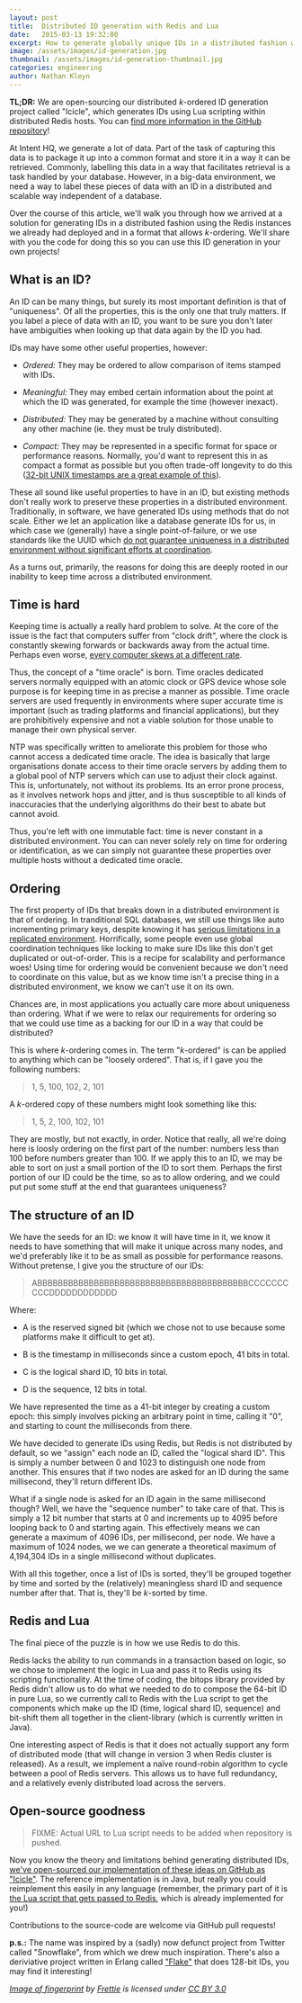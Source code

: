 ```yaml
---
layout: post
title:  Distributed ID generation with Redis and Lua
date:   2015-03-13 19:32:00
excerpt: How to generate globally unique IDs in a distributed fashion with Redis and Lua.
image: /assets/images/id-generation.jpg
thumbnail: /assets/images/id-generation-thumbnail.jpg
categories: engineering
author: Nathan Kleyn
---
```


**TL;DR:** We are open-sourcing our distributed _k_-ordered ID generation project called "Icicle", which generates IDs using Lua scripting within distributed Redis hosts. You can [find more information in the GitHub repository](https://github.com/intenthq/icicle)!

At Intent HQ, we generate a lot of data. Part of the task of capturing this data is to package it up into a common format and store it in a way it can be retrieved. Commonly, labelling this data in a way that facilitates retrieval is a task handled by your database. However, in a big-data environment, we need a way to label these pieces of data with an ID in a distributed and scalable way independent of a database.

Over the course of this article, we'll walk you through how we arrived at a solution for generating IDs in a distributed fashion using the Redis instances we already had deployed and in a format that allows _k_-ordering. We'll share with you the code for doing this so you can use this ID generation in your own projects!

## What is an ID?

An ID can be many things, but surely its most important definition is that of "uniqueness". Of all the properties, this is the only one that truly matters. If you label a piece of data with an ID, you want to be sure you don't later have ambiguities when looking up that data again by the ID you had.

IDs may have some other useful properties, however:

* _Ordered:_ They may be ordered to allow comparison of items stamped with IDs.

* _Meaningful:_ They may embed certain information about the point at which the ID was generated, for example the time (however inexact).

* _Distributed:_ They may be generated by a machine without consulting any other machine (ie. they must be truly distributed).

* _Compact:_ They may be represented in a specific format for space or performance reasons. Normally, you'd want to represent this in as compact a format as possible but you often trade-off longevity to do this ([32-bit UNIX timestamps are a great example of this](https://en.wikipedia.org/wiki/Year_2038_problem)).

These all sound like useful properties to have in an ID, but existing methods don't really work to preserve these properties in a distributed environment. Traditionally, in software, we have generated IDs using methods that do not scale. Either we let an application like a database generate IDs for us, in which case we (generally) have a single point-of-failure, or we use standards like the UUID which [do not guarantee uniqueness in a distributed environment without significant efforts at coordination](http://en.wikipedia.org/wiki/Universally_unique_identifier#Random_UUID_probability_of_duplicates).

As a turns out, primarily, the reasons for doing this are deeply rooted in our inability to keep time across a distributed environment.

## Time is hard

Keeping time is actually a really hard problem to solve. At the core of the issue is the fact that computers suffer from "clock drift", where the clock is constantly skewing forwards or backwards away from the actual time. Perhaps even worse, [every computer skews at a different rate](https://en.wikipedia.org/wiki/Clock_skew).

Thus, the concept of a "time oracle" is born. Time oracles dedicated servers normally equipped with an atomic clock or GPS device whose sole purpose is for keeping time in as precise a manner as possible. Time oracle servers are used frequently in environments where super accurate time is important (such as trading platforms and financial applications), but they are prohibitively expensive and not a viable solution for those unable to manage their own physical server.

NTP was specifically written to ameliorate this problem for those who cannot access a dedicated time oracle. The idea is basically that large organisations donate access to their time oracle servers by adding them to a global pool of NTP servers which can use to adjust their clock against. This is, unfortunately, not without its problems. Its an error prone process, as it involves network hops and jitter, and is thus susceptible to all kinds of inaccuracies that the underlying algorithms do their best to abate but cannot avoid.

Thus, you're left with one immutable fact: time is never constant in a distributed environment. You can can never solely rely on time for ordering or identification, as we can simply not guarantee these properties over multiple hosts without a dedicated time oracle.

## Ordering

The first property of IDs that breaks down in a distributed environment is that of ordering. In tranditional SQL databases, we still use things like auto incrementing primary keys, despite knowing it has [serious limitations in a replicated environment](http://scale-out-blog.blogspot.co.uk/2012/04/if-you-must-deploy-multi-master.html). Horrifically, some people even use global coordination techniques like locking to make sure IDs like this don't get duplicated or out-of-order. This is a recipe for scalability and performance woes! Using time for ordering would be convenient because we don't need to coordinate on this value, but as we know time isn't a precise thing in a distributed environment, we know we can't use it on its own.

Chances are, in most applications you actually care more about uniqueness than ordering. What if we were to relax our requirements for ordering so that we could use time as a backing for our ID in a way that could be distributed?

This is where _k_-ordering comes in. The term "_k_-ordered" is can be applied to anything which can be "loosely ordered". That is, if I gave you the following numbers:

> 1, 5, 100, 102, 2, 101

A _k_-ordered copy of these numbers might look something like this:

> 1, 5, 2, 100, 102, 101

They are mostly, but not exactly, in order. Notice that really, all we're doing here is loosly ordering on the first part of the number: numbers less than 100 before numbers greater than 100. If we apply this to an ID, we may be able to sort on just a small portion of the ID to sort them. Perhaps the first portion of our ID could be the time, so as to allow ordering, and we could put put some stuff at the end that guarantees uniqueness?

## The structure of an ID

We have the seeds for an ID: we know it will have time in it, we know it needs to have something that will make it unique across many nodes, and we'd preferably like it to be as small as possible for performance reasons. Without pretense, I give you the structure of our IDs:

> ABBBBBBBBBBBBBBBBBBBBBBBBBBBBBBBBBBBBBBBBBCCCCCCCCCCDDDDDDDDDDDD

Where:

* A is the reserved signed bit (which we chose not to use because some platforms make it difficult to get at).

* B is the timestamp in milliseconds since a custom epoch, 41 bits in total.

* C is the logical shard ID, 10 bits in total.

* D is the sequence, 12 bits in total.

We have represented the time as a 41-bit integer by creating a custom epoch: this simply involves picking an arbitrary point in time, calling it "0", and starting to count the milliseconds from there.

We have decided to generate IDs using Redis, but Redis is not distributed by default, so we "assign" each node an ID, called the "logical shard ID". This is simply a number between 0 and 1023 to distinguish one node from another. This ensures that if two nodes are asked for an ID during the same millisecond, they'll return different IDs.

What if a single node is asked for an ID again in the same millisecond though? Well, we have the "sequence number" to take care of that. This is simply a 12 bit number that starts at 0 and increments up to 4095 before looping back to 0 and starting again. This effectively means we can generate a maximum of 4096 IDs, per millisecond, per node. We have a maximum of 1024 nodes, we we can generate a theoretical maximum of 4,194,304 IDs in a single millisecond without duplicates.

With all this together, once a list of IDs is sorted, they'll be grouped together by time and sorted by the (relatively) meaningless shard ID and sequence number after that. That is, they'll be _k_-sorted by time.

## Redis and Lua

The final piece of the puzzle is in how we use Redis to do this.

Redis lacks the ability to run commands in a transaction based on logic, so we chose to implement the logic in Lua and pass it to Redis using its scripting functionality. At the time of coding, the bitops library provided by Redis didn't allow us to do what we needed to do to compose the 64-bit ID in pure Lua, so we currently call to Redis with the Lua script to get the components which make up the ID (time, logical shard ID, sequence) and bit-shift them all together in the client-library (which is currently written in Java).

One interesting aspect of Redis is that it does not actually support any form of distributed mode (that will change in version 3 when Redis cluster is released). As a result, we implement a naïve round-robin algorithm to cycle between a pool of Redis servers. This allows us to have full redundancy, and a relatively evenly distributed load across the servers.

## Open-source goodness

> FIXME: Actual URL to Lua script needs to be added when repository is pushed.

Now you know the theory and limitations behind generating distributed IDs, [we've open-sourced our implementation of these ideas on GitHub as "Icicle"](https://github.com/intenthq/icicle). The reference implementation is in Java, but really you could reimplement this easily in any language (remember, the primary part of it is [the Lua script that gets passed to Redis](FIXME), which is already implemented for you!)

Contributions to the source-code are welcome via GitHub pull requests!

**p.s.:** The name was inspired by a (sadly) now defunct project from Twitter called "Snowflake", from which we drew much inspiration. There's also a deriviative project written in Erlang called ["Flake"](http://www.boundary.com/blog/2012/01/flake-a-decentralized-k-ordered-unique-id-generator-in-erlang/) that does 128-bit IDs, you may find it interesting!

_[Image of fingerprint](http://en.wikipedia.org/wiki/Fingerprint#/media/File:Fingerprint_detail_on_male_finger.jpg) by [Frettie](http://commons.wikimedia.org/wiki/User:Frettie) is licensed under [CC BY 3.0](http://creativecommons.org/licenses/by/3.0/)_
